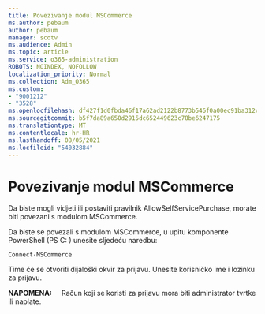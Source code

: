 ```yaml
---
title: Povezivanje modul MSCommerce
ms.author: pebaum
author: pebaum
manager: scotv
ms.audience: Admin
ms.topic: article
ms.service: o365-administration
ROBOTS: NOINDEX, NOFOLLOW
localization_priority: Normal
ms.collection: Adm_O365
ms.custom:
- "9001212"
- "3528"
ms.openlocfilehash: df427f1d0fbda46f17a62ad2122b8773b546f0a00ec91ba312c609e4a670870f
ms.sourcegitcommit: b5f7da89a650d2915dc652449623c78be6247175
ms.translationtype: MT
ms.contentlocale: hr-HR
ms.lasthandoff: 08/05/2021
ms.locfileid: "54032884"
---
```

# <a name="connect-to-the-mscommerce-module"></a>Povezivanje modul MSCommerce

Da biste mogli vidjeti ili postaviti pravilnik AllowSelfServicePurchase, morate biti povezani s modulom MSCommerce.  

Da biste se povezali s modulom MSCommerce, u upitu komponente PowerShell (PS C: \) unesite sljedeću naredbu:

`Connect-MSCommerce`

Time će se otvoriti dijaloški okvir za prijavu. Unesite korisničko ime i lozinku za prijavu.

**NAPOMENA:** &nbsp; &nbsp; Račun koji se koristi za prijavu mora biti administrator tvrtke ili naplate.
